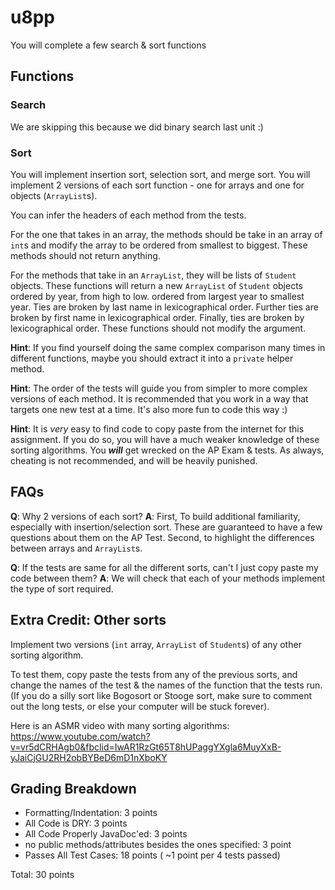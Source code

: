 # u8pp

You will complete a few search & sort functions

## Functions

### Search

We are skipping this because we did binary search last unit :)

### Sort

You will implement insertion sort, selection sort, and merge sort.
You will implement 2 versions of each sort function - one for arrays and one for objects (`ArrayList`s).

You can infer the headers of each method from the tests.

For the one that takes in an array, the methods should be take in an array of `int`s and modify the array to be ordered from smallest to biggest. These methods should not return anything.

For the methods that take in an `ArrayList`, they will be lists of `Student` objects. These functions will return a new `ArrayList` of `Student` objects ordered by year, from high to low. ordered from largest year to smallest year. Ties are broken by last name in lexicographical order. Further ties are broken by first name in lexicographical order. Finally, ties are broken by lexicographical order. These functions should not modify the argument.  

**Hint**: If you find yourself doing the same complex comparison many times in different functions, maybe you should extract it into a `private` helper method.

**Hint**: The order of the tests will guide you from simpler to more complex versions of each method. It is recommended that you work in a way that targets one new test at a time. It's also more fun to code this way :)

**Hint**: It is *very* easy to find code to copy paste from the internet for this assignment. If you do so, you will have a much weaker knowledge of these sorting algorithms. You ***will*** get wrecked on the AP Exam & tests. As always, cheating is not recommended, and will be heavily punished.

## FAQs

**Q**: Why 2 versions of each sort?
**A**: First, To build additional familiarity, especially with insertion/selection sort. These are guaranteed to have a few questions about them on the AP Test. Second, to highlight the differences between arrays and `ArrayList`s.

**Q**: If the tests are same for all the different sorts, can't I just copy paste my code between them?
**A**: We will check that each of your methods implement the type of sort required.

## Extra Credit: Other sorts

Implement two versions (`int` array, `ArrayList` of `Student`s) of any other sorting algorithm.

To test them, copy paste the tests from any of the previous sorts, and change the names of the test & the names of the function that the tests run. (If you do a silly sort like Bogosort or Stooge sort, make sure to comment out the long tests, or else your computer will be stuck forever).

Here is an ASMR video with many sorting algorithms: <https://www.youtube.com/watch?v=vr5dCRHAgb0&fbclid=IwAR1RzGt65T8hUPaggYXgla6MuyXxB-yJaiCjGU2RH2obBYBeD6mD1nXboKY>

## Grading Breakdown

* Formatting/Indentation: 3 points
* All Code is DRY: 3 points
* All Code Properly JavaDoc'ed: 3 points
* no public methods/attributes besides the ones specified: 3 point
* Passes All Test Cases: 18 points ( ~1 point per 4 tests passed)
  
Total: 30 points
